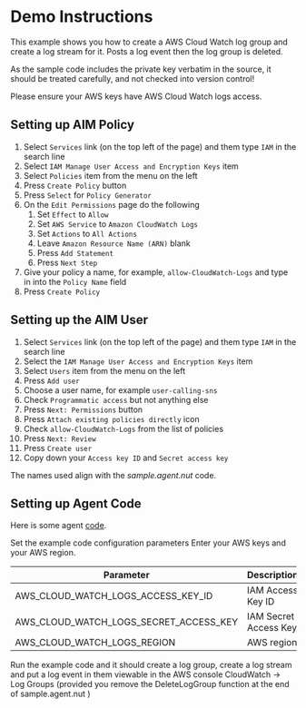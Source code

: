# Demo Instructions

This example shows you how to create a AWS Cloud Watch log group and create a log stream for it. Posts a log event then the log group is deleted.

As the sample code includes the private key verbatim in the source, it should be treated carefully, and not checked into version control!


Please ensure your AWS keys have AWS Cloud Watch logs access.

## Setting up AIM Policy

1. Select `Services` link (on the top left of the page) and them type `IAM` in the search line
1. Select `IAM Manage User Access and Encryption Keys` item
1. Select `Policies` item from the menu on the left
1. Press `Create Policy` button
1. Press `Select` for `Policy Generator`
1. On the `Edit Permissions` page do the following
    1. Set `Effect` to `Allow`
    1. Set `AWS Service` to `Amazon CloudWatch Logs`
    1. Set `Actions` to `All Actions`
    1. Leave `Amazon Resource Name (ARN)` blank
    1. Press `Add Statement`
    1. Press `Next Step`
1. Give your policy a name, for example, `allow-CloudWatch-Logs` and type in into the `Policy Name` field
1. Press `Create Policy`

## Setting up the AIM User

1. Select `Services` link (on the top left of the page) and them type `IAM` in the search line
1. Select the `IAM Manage User Access and Encryption Keys` item
1. Select `Users` item from the menu on the left
1. Press `Add user`
1. Choose a user name, for example `user-calling-sns`
1. Check `Programmatic access` but not anything else
1. Press `Next: Permissions` button
1. Press `Attach existing policies directly` icon
1. Check `allow-CloudWatch-Logs` from the list of policies
1. Press `Next: Review`
1. Press `Create user`
1. Copy down your `Access key ID` and `Secret access key`

The names used align with the *sample.agent.nut* code.

## Setting up Agent Code

Here is some agent [code](sample.agent.nut).

Set the example code configuration parameters Enter your AWS keys and your AWS region.

Parameter             			 		| Description
--------------------------------------- | -----------
AWS_CLOUD_WATCH_LOGS_ACCESS_KEY_ID		| IAM Access Key ID
AWS_CLOUD_WATCH_LOGS_SECRET_ACCESS_KEY	| IAM Secret Access Key
AWS_CLOUD_WATCH_LOGS_REGION				| AWS region

Run the example code and it should create a log group, create a log stream and put a log event in them viewable in the AWS console CloudWatch -> Log Groups (provided you remove the DeleteLogGroup function at the end of sample.agent.nut )
